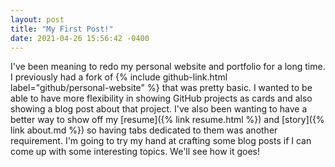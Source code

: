 ```yaml
---
layout: post
title: "My First Post!"
date: 2021-04-26 15:56:42 -0400
---
```


I've been meaning to redo my personal website and portfolio for a long time. I previously had a fork of {% include github-link.html label="github/personal-website" %} that was pretty basic. I wanted to be able to have more flexibility in showing GitHub projects as cards and also showing a blog post about that project. I've also been wanting to have a better way to show off my [resume]({% link resume.html %}) and [story]({% link about.md %}) so having tabs dedicated to them was another requirement. I'm going to try my hand at crafting some blog posts if I can come up with some interesting topics. We'll see how it goes!
